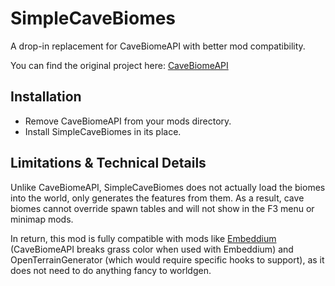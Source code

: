 # SimpleCaveBiomes

A drop-in replacement for CaveBiomeAPI with better mod compatibility.

You can find the original project here: [CaveBiomeAPI](https://www.curseforge.com/minecraft/mc-mods/cavebiomeapi)

## Installation

* Remove CaveBiomeAPI from your mods directory.
* Install SimpleCaveBiomes in its place.

## Limitations & Technical Details

Unlike CaveBiomeAPI, SimpleCaveBiomes does not actually load the biomes into the world, only generates the features
from them. As a result, cave biomes cannot override spawn tables and will not show in the F3 menu or minimap mods.

In return, this mod is fully compatible with mods like [Embeddium](https://github.com/embeddedt/embeddium/issues/172)
(CaveBiomeAPI breaks grass color when used with Embeddium) and OpenTerrainGenerator (which would require specific hooks
to support), as it does not need to do anything fancy to worldgen.
